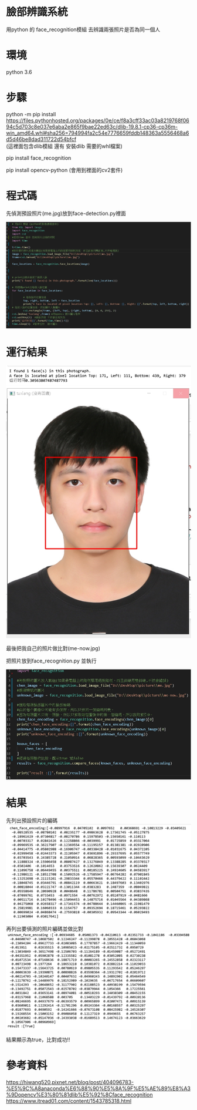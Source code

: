 臉部辨識系統
===========

 用python 的 face_recognition模組 去辨識兩張照片是否為同一個人  
 
環境
====

python 3.6

步驟
======
python -m pip install https://files.pythonhosted.org/packages/0e/ce/f8a3cff33ac03a8219768f0694c5d703c8e037e6aba2e865f9bae22ed63c/dlib-19.8.1-cp36-cp36m-win_amd64.whl#sha256=794994fa2c54e7776659fddb148363a5556468a6d5d46be8dad311722d54bfcf  
(這裡面包含dlib模組 還有 安裝dlib 需要的whl檔案)  

pip install face_recognition  

pip install opencv-python (會用到裡面的cv2套件)  

程式碼
======

先偵測預設照片(me.jpg)放到face-detection.py裡面

![image](https://github.com/timmy10289/face_recognition/blob/main/detect.jpg)  

運行結果
=======

![image](https://github.com/timmy10289/face_recognition/blob/main/result1.jpg)  
![image](https://github.com/timmy10289/face_recognition/blob/main/frame.jpg)  

最後把我自己的照片做比對(me-now.jpg)  

把照片放到face_recognition.py 並執行  

![image](https://github.com/timmy10289/face_recognition/blob/main/recognition1.jpg)  

結果
====
先列出預設照片的編碼  
![image](https://github.com/timmy10289/face_recognition/blob/main/result2.jpg)  

再列出要偵測的照片編碼並做比對
![image](https://github.com/timmy10289/face_recognition/blob/main/result3.jpg)  

結果顯示為true，比對成功!!

參考資料
======
https://hjwang520.pixnet.net/blog/post/404096783-%E5%9C%A8anaconda%E6%88%90%E5%8A%9F%E5%AE%89%E8%A3%9Dopencv%E3%80%81dlib%E5%92%8Cface_recognition  
https://www.itread01.com/content/1543785318.html
